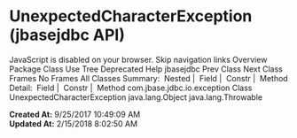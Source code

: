 # UnexpectedCharacterException (jbasejdbc   API)

JavaScript is disabled on your browser. Skip navigation links Overview Package Class Use Tree Deprecated Help jbasejdbc Prev Class Next Class Frames No Frames All Classes Summary:  Nested |  Field |  Constr |  Method Detail:  Field |  Constr |  Method com.jbase.jdbc.io.exception Class UnexpectedCharacterException java.lang.Object java.lang.Throwable  

**Created At:** 9/25/2017 10:49:09 AM  
**Updated At:** 2/15/2018 8:02:50 AM  


